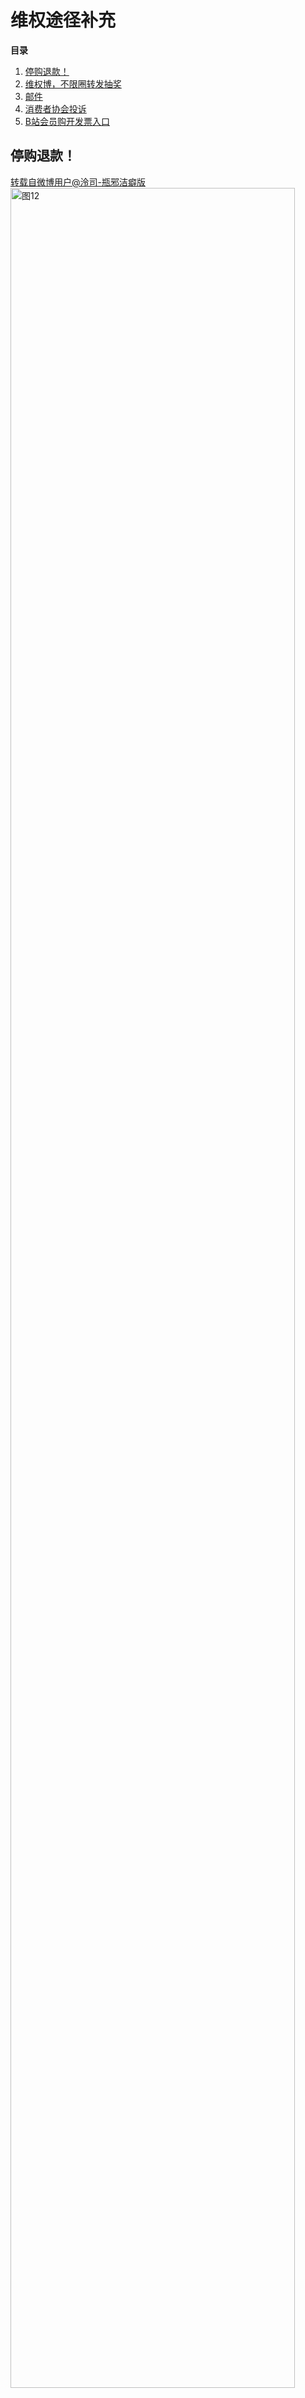 # 维权途径补充
**目录**<br> 
1. [停购退款！](way#section-1)<br>
2. [维权博，不限圈转发抽奖](way#section-2)<br>
3. [邮件](way#section-3)<br> 
4. [消费者协会投诉](way#section-4)<br>
5. [B站会员购开发票入口](way#section-5)<br>

<a id="section-1"></a>
## 停购退款！
[转载自微博用户@泠司-瓶邪洁癖版](https://weibo.com/1807148510/5129223161513775)<br>
<img src="https://2025rak-1330218385.cos.ap-shanghai.myqcloud.com/pingxie-depository/wq-way-12.jpg" width="95%" alt="图12"><br><br>
<img src="https://2025rak-1330218385.cos.ap-shanghai.myqcloud.com/pingxie-depository/wq-way-13.jpg" width="95%" alt="图13"><br><br>
[转载自微博用户@这辈子下辈子都磕我哥嫂](https://weibo.com/7913421394/5127215648609694)<br>
<img src="https://2025rak-1330218385.cos.ap-shanghai.myqcloud.com/pingxie-depository/wq-way-11.jpg" width="95%" alt="图11"><br><br>

<a id="section-2"></a>
## 维权博，不限圈转发抽奖
[转载自微博用户@银河金瓜](https://weibo.com/7843896810/5126097958868236)<br>
<img src="https://2025rak-1330218385.cos.ap-shanghai.myqcloud.com/pingxie-depository/wq-way-1.jpg" width="95%" alt="图1"><br><br>

<a id="section-3"></a>
## 邮件
[转载自微博用户@用我一生换你十年天真吴邪](https://weibo.com/6465388778/5126766060634522)<br>
南派三叔合作邮箱：forestexport@126.com<br>
南派泛娱商务交流邮箱：lzsw@npfychina.com<br>
南派泛娱人力资源:lzhr@npfychina.com​​​pengqing@npfychina.com<br>
<img src="https://2025rak-1330218385.cos.ap-shanghai.myqcloud.com/pingxie-depository/wq-way-2.jpg" width="95%" alt="图2"><br><br>

<a id="section-4"></a>
## 消费者协会投诉
[转载自微博用户@UnReveAJamais](https://weibo.com/5258949011/PbEyQ7kmv)<br>
<img src="https://2025rak-1330218385.cos.ap-shanghai.myqcloud.com/pingxie-depository/wq-way-3.jpg" width="95%" alt="图3"><br><br>
**维权行动进一步升级‼️请大家有购买过@南派量子泛娱正版周边 动动手进行消协投诉，只需要两分钟就可以填写完成‼️<br>**
⬇️⬇️【消协投诉文案模板】⬇️⬇️自行修改‼️<br>
投诉人于2025年X月X日在淘宝平台南派泛娱正版周边店(公司名称：量子影业（杭州）有限公司91330108328170329C)购买了盗墓笔记新年周边产品，付款XXX元，
2025年1月23日通过微博、小红书等平台发现宣传和官方承诺不符，且产品由于赶急赶工有甲醛，于是从1月23日至1月28日系商家反映，但是商家未予理会，特此投诉，
希望追究商家责任，退还我XXX元付款，额外赔偿我300元赔偿金！<br>
<img src="https://2025rak-1330218385.cos.ap-shanghai.myqcloud.com/pingxie-depository/wq-way-4.jpg" width="95%" alt="图4"><br><br>
<img src="https://2025rak-1330218385.cos.ap-shanghai.myqcloud.com/pingxie-depository/wq-way-5.jpg" width="95%" alt="图5"><br><br>
<img src="https://2025rak-1330218385.cos.ap-shanghai.myqcloud.com/pingxie-depository/wq-way-6.jpg" width="95%" alt="图6"><br><br>
<img src="https://2025rak-1330218385.cos.ap-shanghai.myqcloud.com/pingxie-depository/wq-way-7.jpg" width="95%" alt="图7"><br><br>
<img src="https://2025rak-1330218385.cos.ap-shanghai.myqcloud.com/pingxie-depository/wq-way-8.jpg" width="95%" alt="图8"><br><br>
<img src="https://2025rak-1330218385.cos.ap-shanghai.myqcloud.com/pingxie-depository/wq-way-9.jpg" width="95%" alt="图9"><br><br>

<a id="section-5"></a>
## B站会员购开发票入口
<img src="https://2025rak-1330218385.cos.ap-shanghai.myqcloud.com/pingxie-depository/wq-way-10.jpg" width="95%" alt="图10"><br><br>


